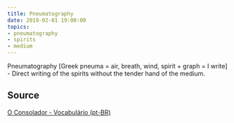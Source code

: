 ```yaml
---
title: Pneumatography
date: 2019-02-01 19:00:00
topics:
- pneumatography 
- spirits
- medium
---
```


Pneumatography [Greek pneuma = air, breath, wind, spirit + graph = I write] - 
Direct writing of the spirits without the tender hand of the medium.

## Source
[O Consolador - Vocabulário (pt-BR)](http://www.oconsolador.com.br/linkfixo/vocabulario/principal.html)
